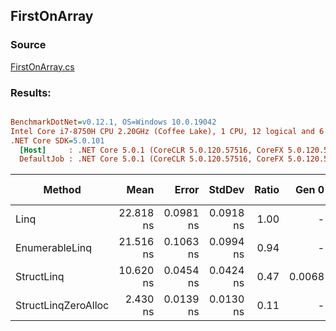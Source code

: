 ﻿## FirstOnArray

### Source
[FirstOnArray.cs](../../src/StructLinq.Benchmark/FirstOnArray.cs)

### Results:
``` ini

BenchmarkDotNet=v0.12.1, OS=Windows 10.0.19042
Intel Core i7-8750H CPU 2.20GHz (Coffee Lake), 1 CPU, 12 logical and 6 physical cores
.NET Core SDK=5.0.101
  [Host]     : .NET Core 5.0.1 (CoreCLR 5.0.120.57516, CoreFX 5.0.120.57516), X64 RyuJIT
  DefaultJob : .NET Core 5.0.1 (CoreCLR 5.0.120.57516, CoreFX 5.0.120.57516), X64 RyuJIT


```
|              Method |      Mean |     Error |    StdDev | Ratio |  Gen 0 | Gen 1 | Gen 2 | Allocated |
|-------------------- |----------:|----------:|----------:|------:|-------:|------:|------:|----------:|
|                Linq | 22.818 ns | 0.0981 ns | 0.0918 ns |  1.00 |      - |     - |     - |         - |
|      EnumerableLinq | 21.516 ns | 0.1063 ns | 0.0994 ns |  0.94 |      - |     - |     - |         - |
|          StructLinq | 10.620 ns | 0.0454 ns | 0.0424 ns |  0.47 | 0.0068 |     - |     - |      32 B |
| StructLinqZeroAlloc |  2.430 ns | 0.0139 ns | 0.0130 ns |  0.11 |      - |     - |     - |         - |
